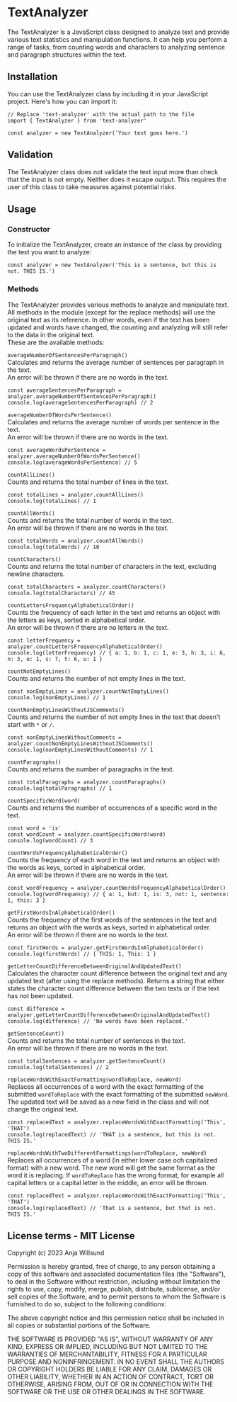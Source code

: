 # TextAnalyzer
The TextAnalyzer is a JavaScript class designed to analyze text and provide various text statistics and manipulation functions. It can help you perform a range of tasks, from counting words and characters to analyzing sentence and paragraph structures within the text.

## Installation
You can use the TextAnalyzer class by including it in your JavaScript project. Here's how you can import it:
```
// Replace 'text-analyzer' with the actual path to the file
import { TextAnalyzer } from 'text-analyzer' 

const analyzer = new TextAnalyzer('Your text goes here.')
```

## Validation
The TextAnalyzer class does not validate the text input more than check that the input is not empty. Neither does it escape output. This requires the user of this class to take measures against potential risks.

## Usage
### Constructor
To initialize the TextAnalyzer, create an instance of the class by providing the text you want to analyze:
```
const analyzer = new TextAnalyzer('This is a sentence, but this is not. THIS IS.')
```

### Methods
The TextAnalyzer provides various methods to analyze and manipulate text. All methods in the module (except for the replace methods) will use the original text as its reference. In other words, even if the text has been updated and words have changed, the counting and analyzing will still refer to the data in the original text.  
These are the available methods:

`averageNumberOfSentencesPerParagraph()`  
Calculates and returns the average number of sentences per paragraph in the text.  
An error will be thrown if there are no words in the text.
```
const averageSentencesPerParagraph = analyzer.averageNumberOfSentencesPerParagraph()
console.log(averageSentencesPerParagraph) // 2
```

`averageNumberOfWordsPerSentence()`  
Calculates and returns the average number of words per sentence in the text.  
An error will be thrown if there are no words in the text.
```
const averageWordsPerSentence = analyzer.averageNumberOfWordsPerSentence()
console.log(averageWordsPerSentence) // 5
```

`countAllLines()`  
Counts and returns the total number of lines in the text.
```
const totalLines = analyzer.countAllLines()
console.log(totalLines) // 1
```

`countAllWords()`  
Counts and returns the total number of words in the text.  
An error will be thrown if there are no words in the text.
```
const totalWords = analyzer.countAllWords()
console.log(totalWords) // 10
```

`countCharacters()`  
Counts and returns the total number of characters in the text, excluding newline characters.
```
const totalCharacters = analyzer.countCharacters()
console.log(totalCharacters) // 45
```

`countLettersFrequencyAlphabeticalOrder()`  
Counts the frequency of each letter in the text and returns an object with the letters as keys, sorted in alphabetical order.  
An error will be thrown if there are no letters in the text.
```
const letterFrequency = analyzer.countLettersFrequencyAlphabeticalOrder()
console.log(letterFrequency) // { a: 1, b: 1, c: 1, e: 3, h: 3, i: 6, n: 3, o: 1, s: 7, t: 6, u: 1 }
```

`countNotEmptyLines()`  
Counts and returns the number of not empty lines in the text.
```
const nonEmptyLines = analyzer.countNotEmptyLines()
console.log(nonEmptyLines) // 1
```

`countNonEmptyLinesWithoutJSComments()`  
Counts and returns the number of not empty lines in the text that doesn't start with `*` or `/`.
```
const nonEmptyLinesWithoutComments = analyzer.countNonEmptyLinesWithoutJSComments()
console.log(nonEmptyLinesWithoutComments) // 1
```

`countParagraphs()`  
Counts and returns the number of paragraphs in the text.
```
const totalParagraphs = analyzer.countParagraphs()
console.log(totalParagraphs) // 1
```

`countSpecificWord(word)`  
Counts and returns the number of occurrences of a specific word in the text.
```
const word = 'is'
const wordCount = analyzer.countSpecificWord(word)
console.log(wordCount) // 3
```

`countWordsFrequencyAlphabeticalOrder()`  
Counts the frequency of each word in the text and returns an object with the words as keys, sorted in alphabetical order.  
An error will be thrown if there are no words in the text.
```
const wordFrequency = analyzer.countWordsFrequencyAlphabeticalOrder()
console.log(wordFrequency) // { a: 1, but: 1, is: 3, not: 1, sentence: 1, this: 3 }
```

`getFirstWordsInAlphabeticalOrder()`  
Counts the frequency of the first words of the sentences in the text and returns an object with the words as keys, sorted in alphabetical order.  
An error will be thrown if there are no words in the text.
```
const firstWords = analyzer.getFirstWordsInAlphabeticalOrder()
console.log(firstWords) // { THIS: 1, This: 1 }
```

`getLetterCountDifferenceBetweenOriginalAndUpdatedText()`  
Calculates the character count difference between the original text and any updated text (after using the replace methods). Returns a string that either states the character count difference between the two texts or if the text has not been updated.
```
const difference = analyzer.getLetterCountDifferenceBetweenOriginalAndUpdatedText()
console.log(difference) // 'No words have been replaced.'
```

`getSentenceCount()`  
Counts and returns the total number of sentences in the text.  
An error will be thrown if there are no words in the text.

```
const totalSentences = analyzer.getSentenceCount()
console.log(totalSentences) // 2
```

`replaceWordsWithExactFormatting(wordToReplace, newWord)`  
Replaces all occurrences of a word with the exact formatting of the submitted `wordToReplace` with the exact formatting of the submitted `newWord`. The updated text will be saved as a new field in the class and will not change the original text. 
```
const replacedText = analyzer.replaceWordsWithExactFormatting('This', 'THAT')
console.log(replacedText) // 'THAT is a sentence, but this is not. THIS IS.'
```

`replaceWordsWithTwoDifferentFormattings(wordToReplace, newWord)`  
Replaces all occurrences of a word (in either lower case och capitalized format) with a new word. The new word will get the same format as the word it is replacing. If `wordToReplace` has the wrong format, for example all capital letters or a capital letter in the middle, an error will be thrown.
```
const replacedText = analyzer.replaceWordsWithExactFormatting('This', 'THAT')
console.log(replacedText) // 'That is a sentence, but that is not. THIS IS.'
```

## License terms - MIT License
Copyright (c) 2023 Anja Willsund

Permission is hereby granted, free of charge, to any person obtaining a copy
of this software and associated documentation files (the "Software"), to deal
in the Software without restriction, including without limitation the rights
to use, copy, modify, merge, publish, distribute, sublicense, and/or sell
copies of the Software, and to permit persons to whom the Software is
furnished to do so, subject to the following conditions:

The above copyright notice and this permission notice shall be included in all
copies or substantial portions of the Software.

THE SOFTWARE IS PROVIDED "AS IS", WITHOUT WARRANTY OF ANY KIND, EXPRESS OR
IMPLIED, INCLUDING BUT NOT LIMITED TO THE WARRANTIES OF MERCHANTABILITY,
FITNESS FOR A PARTICULAR PURPOSE AND NONINFRINGEMENT. IN NO EVENT SHALL THE
AUTHORS OR COPYRIGHT HOLDERS BE LIABLE FOR ANY CLAIM, DAMAGES OR OTHER
LIABILITY, WHETHER IN AN ACTION OF CONTRACT, TORT OR OTHERWISE, ARISING FROM,
OUT OF OR IN CONNECTION WITH THE SOFTWARE OR THE USE OR OTHER DEALINGS IN THE
SOFTWARE.